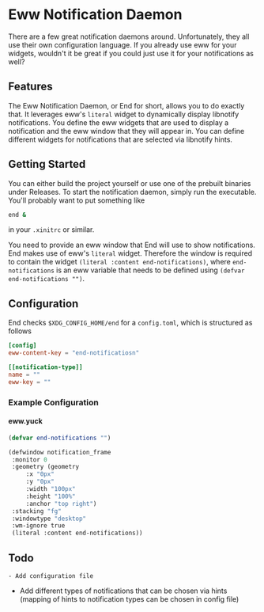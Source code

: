 # Eww Notification Daemon

There are a few great notification daemons around. Unfortunately, they all use their own configuration language. 
If you already use eww for your widgets, wouldn't it be great if you could just use it for your notifications as well?

## Features
The Eww Notification Daemon, or End for short, allows you to do exactly that. It leverages eww's `literal` widget to dynamically display 
libnotify notifications. You define the eww widgets that are used to display a notification and the eww window that they will appear in. You can 
define different widgets for notifications that are selected via libnotify hints. 


## Getting Started
You can either build the project yourself or use one of the prebuilt binaries under Releases. To start the notification daemon, simply run the executable. You'll probably want to put something like
```bash
end &
```
in your `.xinitrc` or similar.

You need to provide an eww window that End will use to show notifications. End makes use of eww's `literal` widget. Therefore the window is required 
to contain the widget `(literal :content end-notifications)`, where `end-notifications` is an eww variable that needs to be defined using `(defvar end-notifications "")`.

## Configuration
End checks `$XDG_CONFIG_HOME/end` for a `config.toml`, which is structured as follows

```toml
[config]
eww-content-key = "end-notificatiosn"

[[notification-type]]
name = ""
eww-key = "" 

```

### Example Configuration
#### eww.yuck
```lisp
(defvar end-notifications "")

(defwindow notification_frame
 :monitor 0
 :geometry (geometry 
     :x "0px"
     :y "0px"
     :width "100px"
     :height "100%"
     :anchor "top right")
 :stacking "fg"
 :windowtype "desktop"
 :wm-ignore true
 (literal :content end-notifications))

```

## Todo
    - Add configuration file
- Add different types of notifications that can be chosen via hints (mapping of hints to notification types can be chosen in config file)
